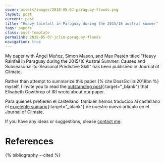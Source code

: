 ```yaml
---
cover: assets/images/2018-05-07-paraguay-floods.png
layout: post
current: post
title: "Heavy tainfall in Paraguay during the 2015/16 austral summer"
tags: papers
class: post-template
permalink: 2018-05-07-jclim-paraguay-floods
navigation: true
---
```


My paper with Ángel Muñoz, Simon Mason, and Max Pastén titled "Heavy Rainfall in Paraguay during the 2015/16 Austral Summer: Causes and Subseasonal-to-Seasonal Predictive Skill"  has been published in Journal of Climate.

 Rather than attempt to summarize this paper {% cite DossGollin:2018bn %} myself, I invite you to read the [outstanding post](https://iri.columbia.edu/news/new-study-shows-promise-for-subseasonal-forecasts-of-heavy-rain-in-south-america){:target="_blank"} that Elisabeth Gawthrop of IRI wrote about our paper.

Para quienes prefieren el castellano, también hemos traducido al castellano el [excelente sumario](https://iri.columbia.edu/news/nuevo-estudio-muestra-promesa-en-pronostico-subestacional-de-lluvias-intensas-en-sudamerica/){:target="_blank"} de nuestro nuevo artículo en el Journal of Climate.

If you have any ideas or suggestions, please [contact me]({{site.baseurl}}/contact).

# References

{% bibliography --cited %}


